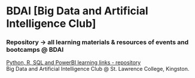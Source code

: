 # BDAI [Big Data and Artificial Intelligence Club]


### Repository -> all learning materials & resources of events and bootcamps @ BDAI



[Python, R, SQL and PowerBI learning links - repository](https://github.com/BronzeKnuckles/Python-R-SQL-PowerBI-Learning-Materials)
<br>
Big Data and Artificial Intelligence Club @ St. Lawrence College, Kingston.


